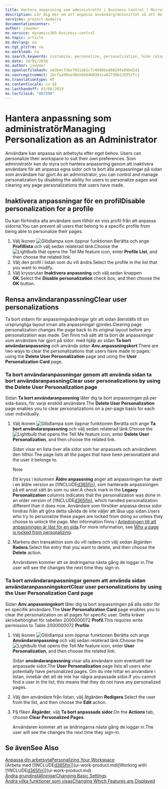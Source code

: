 ```yaml
---
title: Hantera anpassning som administratör i Business Central | Microsoft Docs
description: Lär dig mer om att anpassa användargränssnittet så att det passar ditt sätt att arbeta.
services: project-madeira
documentationcenter: ''
author: jswymer
ms.service: dynamics365-business-central
ms.topic: article
ms.devlang: na
ms.tgt_pltfrm: na
ms.workload: na
ms.search.keywords: customize, personalize, personalization, hide columns, remove fields, move fields
ms.date: 10/01/2018
ms.author: jswymer
ms.openlocfilehash: ad3b4cf3be7031ab1c7c4699bed6020fe09bd2d1
ms.sourcegitcommit: 1bcfaa99ea302e6b84b8361ca02730b135557fc1
ms.translationtype: HT
ms.contentlocale: sv-SE
ms.lasthandoff: 03/08/2019
ms.locfileid: "807598"
---
```

# <a name="managing-personalization-as-an-administrator"></a><span data-ttu-id="4f3ba-103">Hantera anpassning som administratör</span><span class="sxs-lookup"><span data-stu-id="4f3ba-103">Managing Personalization as an Administrator</span></span>
<span data-ttu-id="4f3ba-104"><!--NAV in the Web client--> Användare kan anpassa sin arbetsyta efter eget behov.</span><span class="sxs-lookup"><span data-stu-id="4f3ba-104"><!--NAV in the Web client--> Users can personalize their workspace to suit their own preferences.</span></span> <span data-ttu-id="4f3ba-105">Som administratör kan du styra och hantera anpassning genom att inaktivera användare för att anpassa egna sidor och ta bort alla anpassningar på sidan som användare har gjort.</span><span class="sxs-lookup"><span data-stu-id="4f3ba-105">As an administrator, you can control and manage personalization by disabling the ability for users to personalize pages and clearing any page personalizations that users have made.</span></span>

## <a name="disable-personalization-for-a-profile"></a><span data-ttu-id="4f3ba-106">Inaktivera anpassningar för en profil</span><span class="sxs-lookup"><span data-stu-id="4f3ba-106">Disable personalization for a profile</span></span>
<span data-ttu-id="4f3ba-107">Du kan förhindra alla användare som tillhör en viss profil från att anpassa sidorna.</span><span class="sxs-lookup"><span data-stu-id="4f3ba-107">You can prevent all users that belong to a specific profile from being able to personalize their pages.</span></span>
1.  <span data-ttu-id="4f3ba-108">Välj ikonen ![Glödlampa som öppnar funktionen Berätta](media/ui-search/search_small.png "Berätta vad du vill göra") och ange **Profillista** och välj sedan relaterad länk.</span><span class="sxs-lookup"><span data-stu-id="4f3ba-108">Choose the ![Lightbulb that opens the Tell Me feature](media/ui-search/search_small.png "Tell me what you want to do") icon, enter **Profile List**, and then choose the related link.</span></span>
2.  <span data-ttu-id="4f3ba-109">Välj den profil i listan som du vill ändra.</span><span class="sxs-lookup"><span data-stu-id="4f3ba-109">Select the profile in the list that you want to modify.</span></span>
3. <span data-ttu-id="4f3ba-110">Välj kryssrutan **Inaktivera anpassning** och välj sedan knappen **OK**.</span><span class="sxs-lookup"><span data-stu-id="4f3ba-110">Select the **Disable personalization** check box, and then choose the **OK** button.</span></span>

## <a name="clear-user-personalizations"></a><span data-ttu-id="4f3ba-111">Rensa användaranpassning</span><span class="sxs-lookup"><span data-stu-id="4f3ba-111">Clear user personalizations</span></span>

<span data-ttu-id="4f3ba-112">Ta bort sidann för anpassningsändringar gör att sidan återställs till sin ursprungliga layout innan alla anpassningar gjordes.</span><span class="sxs-lookup"><span data-stu-id="4f3ba-112">Clearing page personalization changes the page back to its original layout before any personalization was made.</span></span> <span data-ttu-id="4f3ba-113">Det finns två sätt att ta bort de anpassningar som användare har gjort på sidor: med hjälp av sidan **Ta bort användaranpassning** och använda sidan **Anv.anpassningskort**.</span><span class="sxs-lookup"><span data-stu-id="4f3ba-113">There are two ways to clear the personalizations that users have made to pages: using the **Delete User Personalization** page and using the **User Personalization Card** page.</span></span>

### <a name="clear-user-personalizations-by-using-the-delete-user-personalization-page"></a><span data-ttu-id="4f3ba-114">Ta bort användaranpassningar genom att använda sidan ta bort användaranpassning</span><span class="sxs-lookup"><span data-stu-id="4f3ba-114">Clear user personalizations by using the Delete User Personalization page</span></span>

<span data-ttu-id="4f3ba-115">Sidan **Ta bort användaranpassning** låter dig ta bort anpassningen på per sida-basis, för varje enskild användare.</span><span class="sxs-lookup"><span data-stu-id="4f3ba-115">The **Delete User Personalization** page enables you to clear personalizations on a per-page basis for each user individually.</span></span>

1.  <span data-ttu-id="4f3ba-116">Välj ikonen ![Glödlampa som öppnar funktionen Berätta](media/ui-search/search_small.png "Berätta vad du vill göra") och ange **Ta bort användaranpassning** och välj sedan relaterad länk.</span><span class="sxs-lookup"><span data-stu-id="4f3ba-116">Choose the ![Lightbulb that opens the Tell Me feature](media/ui-search/search_small.png "Tell me what you want to do") icon, enter **Delete User Personalization**, and then choose the related link.</span></span>

    <span data-ttu-id="4f3ba-117">Sidan visar en lista över alla sidor som har anpassats och användaren den tillhör.</span><span class="sxs-lookup"><span data-stu-id="4f3ba-117">The page lists all the pages that have been personalized and the user it belongs to.</span></span>

    >[!NOTE]
    > <span data-ttu-id="4f3ba-118">Ett kryss i kolumnen **Äldre anpassning** anger att anpassningen har skett i en äldre version av [!INCLUDE[d365fin](includes/d365fin_md.md)], som hanterade anpassningen på ett annat sätt än som nu sker.</span><span class="sxs-lookup"><span data-stu-id="4f3ba-118">A check mark in the **Legacy Personalization** columns indicates that the personalization was done in an older version of [!INCLUDE[d365fin](includes/d365fin_md.md)], which handled personalization different than it does now.</span></span> <span data-ttu-id="4f3ba-119">Användare som försöker anpassa dessa sidor hindras från att göra detta såvida de inte väljer att låsa upp sidan.</span><span class="sxs-lookup"><span data-stu-id="4f3ba-119">Users who try to personalize these pages are locked from doing so unless they choose to unlock the page.</span></span> <span data-ttu-id="4f3ba-120">Mer information finns i [Anledningen till att anpassningen är låst för en sida](ui-personalization-locked.md).</span><span class="sxs-lookup"><span data-stu-id="4f3ba-120">For more information, see [Why a page is locked from personalizing](ui-personalization-locked.md).</span></span>

2. <span data-ttu-id="4f3ba-121">Markera den transaktion som du vill radera och välj sedan åtgärden **Radera**.</span><span class="sxs-lookup"><span data-stu-id="4f3ba-121">Select the entry that you want to delete, and then choose the **Delete** action.</span></span>

    <span data-ttu-id="4f3ba-122">Användaren kommer att se ändringarna nästa gång de loggar in.</span><span class="sxs-lookup"><span data-stu-id="4f3ba-122">The user will see the changes the next time they sign-in.</span></span>

### <a name="clear-user-personalizations-by-using-the-user-personalization-card-page"></a><span data-ttu-id="4f3ba-123">Ta bort användaranpassningar genom att använda sidan användaranpassningskort</span><span class="sxs-lookup"><span data-stu-id="4f3ba-123">Clear user personalizations by using the User Personalization Card page</span></span>

<span data-ttu-id="4f3ba-124">Sidan **Anv.anpassningskort** låter dig ta bort anpassningen på alla sidor för en specifik användare.</span><span class="sxs-lookup"><span data-stu-id="4f3ba-124">The **User Personalization Card** page enables you to clear the personalization on all pages for specific user.</span></span> <span data-ttu-id="4f3ba-125">Detta kräver skrivbehörighet för tabellen 2000000072 **Profil**.</span><span class="sxs-lookup"><span data-stu-id="4f3ba-125">This requires write permission to Table 2000000072 **Profile**.</span></span>

1.  <span data-ttu-id="4f3ba-126">Välj ikonen ![Glödlampa som öppnar funktionen Berätta](media/ui-search/search_small.png "Berätta vad du vill göra") och ange **Användaranpassning** och välj sedan relaterad länk.</span><span class="sxs-lookup"><span data-stu-id="4f3ba-126">Choose the ![Lightbulb that opens the Tell Me feature](media/ui-search/search_small.png "Tell me what you want to do") icon, enter **User Personalization**, and then choose the related link.</span></span>

    <span data-ttu-id="4f3ba-127">Sidan **användaranpassning** visar alla användare som eventuellt har anpassade sidor.</span><span class="sxs-lookup"><span data-stu-id="4f3ba-127">The **User Personalization** page lists all users who potentially have personalized pages.</span></span> <span data-ttu-id="4f3ba-128">Om du inte hittar en användare i listan, innebär det att de inte har några anpassade sidor.</span><span class="sxs-lookup"><span data-stu-id="4f3ba-128">If you cannot find a user in the list, this means that they do not have any personalized pages.</span></span>

2. <span data-ttu-id="4f3ba-129">Välj den användare från listan, välj åtgärden **Redigera**.</span><span class="sxs-lookup"><span data-stu-id="4f3ba-129">Select the user from the list, and then choose the **Edit** action.</span></span>

3.  <span data-ttu-id="4f3ba-130">På fliken **Åtgärder**, välj **Ta bort anpassade sidor**.</span><span class="sxs-lookup"><span data-stu-id="4f3ba-130">On the **Actions** tab, choose **Clear Personalized Pages**.</span></span>

    <span data-ttu-id="4f3ba-131">Användaren kommer att se ändringarna nästa gång de loggar in.</span><span class="sxs-lookup"><span data-stu-id="4f3ba-131">The user will see the changes the next time they sign-in.</span></span>

## <a name="see-also"></a><span data-ttu-id="4f3ba-132">Se även</span><span class="sxs-lookup"><span data-stu-id="4f3ba-132">See Also</span></span>
[<span data-ttu-id="4f3ba-133">Anpassa din arbetsyta</span><span class="sxs-lookup"><span data-stu-id="4f3ba-133">Personalizing Your Workspace</span></span>](ui-personalization-user.md)  
<span data-ttu-id="4f3ba-134">[Arbeta med [!INCLUDE[d365fin](includes/d365fin_md.md)]](ui-work-product.md)</span><span class="sxs-lookup"><span data-stu-id="4f3ba-134">[Working with [!INCLUDE[d365fin](includes/d365fin_md.md)]](ui-work-product.md)</span></span>  
[<span data-ttu-id="4f3ba-135">Ändra grundinställningar</span><span class="sxs-lookup"><span data-stu-id="4f3ba-135">Changing Basic Settings</span></span>](ui-change-basic-settings.md)  
[<span data-ttu-id="4f3ba-136">Ändra vilka funktioner som visas</span><span class="sxs-lookup"><span data-stu-id="4f3ba-136">Changing Which Features are Displayed</span></span>](ui-experiences.md)  
